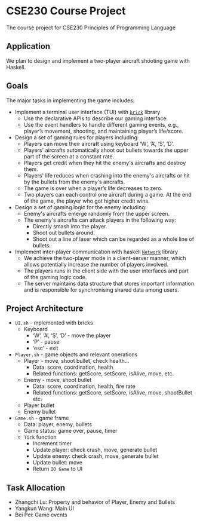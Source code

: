 # CSE230 Course Project

The course project for CSE230 Principles of Programming Language

## Application
We plan to design and implement a two-player aircraft shooting game with Haskell.

## Goals
The major tasks in implementing the game includes:
* Implement a terminal user interface (TUI) with [`brick`](https://hackage.haskell.org/package/brick) library
  * Use the declarative APIs to describe our gaming interface.
  * Use the event handlers to handle different gaming events, e.g., player’s movement, shooting, and maintaining player’s life/score.
* Design a set of gaming rules for players including:
  * Players can move their aircraft using keyboard ‘W’, ‘A’, ‘S’, ‘D’.
  * Players' aircrafts automatically shoot out bullets towards the upper part of the screen at a constant rate.
  * Players get credit when they hit the enemy's aircrafts and destroy them.
  * Players' life reduces when crashing into the enemy's aircrafts or hit by the bullets from the enemy's aircrafts.
  * The game is over when a player’s life decreases to zero.
  * Two players can each control one aircraft during a game. At the end of the game, the player who got higher credit wins.
* Design a set of gaming logic for the enemy including:
  * Enemy's aircrafts emerge randomly from the upper screen.
  * The enemy's aircrafts can attack players in the following way:
    * Directly smash into the player.
    * Shoot out bullets around.
    * Shoot out a line of laser which can be regarded as a whole line of bullets. 
* Implement inter-player communication with haskell [`Network`](https://wiki.haskell.org/Applications_and_libraries/Network) library
  * We achieve the two-player mode in a client-server manner, which allows potentially increase the number of players involved.
  * The players runs in the client side with the user interfaces and part of the gaming logic code.
  * The server maintains data structure that stores important information and is responsible for synchronising shared data among users.

## Project Architecture

* `UI.sh` - mplemented with bricks
  * Keyboard
    * ‘W’, ‘A’, ‘S’, ‘D’ - move the player
    * ‘P’ - pause
    * ‘esc’ - exit
* `Player.sh` - game objects and relevant operations
  * Player - move, shoot bullet, check health…
    * Data: score, coordination, health
    * Related functions: getScore, setScore, isAlive, move, etc.
  * Enemy - move, shoot bullet
    * Data: score, coordination, health, fire rate
    * Related functions: getScore, setScore, isAlive, move, shootBullet etc.
  * Player bullet
  * Enemy bullet
* `Game.sh` - game frame
  * Data: player, enemy, bullets
  * Game status: game over,  pause, timer
  * `Tick` function
    * Increment timer
    * Update player: check crash, move, generate bullet
    * Update enemy: check crash, move, generate bullet
    * Update bullet: move
    * Return `IO Game` to UI

## Task Allocation

* Zhangchi Lu: Property and behavior of Player, Enemy and Bullets
* Yangkun Wang: Main UI
* Bei Pei: Game events


